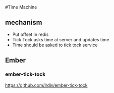#Time Machine

## mechanism

* Put offset in redis
* Tick Tock asks time at server and updates time
* Time should be asked to tick tock service

## Ember

### ember-tick-tock

<https://github.com/lrdiv/ember-tick-tock>

